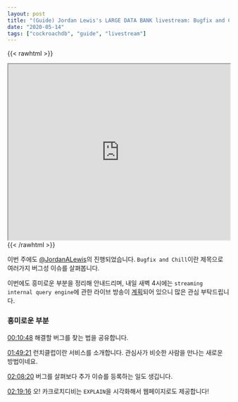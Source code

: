 ```yaml
---
layout: post
title: "(Guide) Jordan Lewis's LARGE DATA BANK livestream: Bugfix and Chill(버그를 수정하자!)"
date: "2020-05-14"
tags: ["cockroachdb", "guide", "livestream"]
---
```


{{< rawhtml >}}
<iframe
	src="https://player.twitch.tv/?video=v615054683&autoplay=false"
	height="400"
	width="100%"
	allowfullscreen="true">
</iframe>
{{< /rawhtml >}}

이번 주에도 [@JordanALewis](https://mobile.twitter.com/JordanALewis)의 진행되었습니다. `Bugfix and Chill`이란 제목으로 여러가지 버그성 이슈를 살펴봅니다.

이번에도 흥미로운 부분을 정리해 안내드리며, 내일 새벽 4시에는 `streaming internal query engine`에 관한 라이브 방송이 [계획](https://mobile.twitter.com/JordanALewis/status/1261143648932179970)되어 있으니 많은 관심 부탁드립니다.

<!--more-->

### 흥미로운 부분

[00:10:48](https://www.twitch.tv/videos/615054683?t=0h10m48s) 해결할 버그를 찾는 법을 공유합니다.

[01:49:21](https://www.twitch.tv/videos/615054683?t=1h49m21s) 런치클럽이란 서비스를 소개합니다. 관심사가 비슷한 사람을 만나는 새로운 방법이네요.

[02:08:20](https://www.twitch.tv/videos/615054683?t=2h8m20s) 버그를 살펴보다 추가 이슈를 등록하는 일도 생깁니다.

[02:19:16](https://www.twitch.tv/videos/615054683?t=2h19m16s) 오! 카크로치디비는 `EXPLAIN`을 시각화해서 웹페이지로도 제공합니다!
